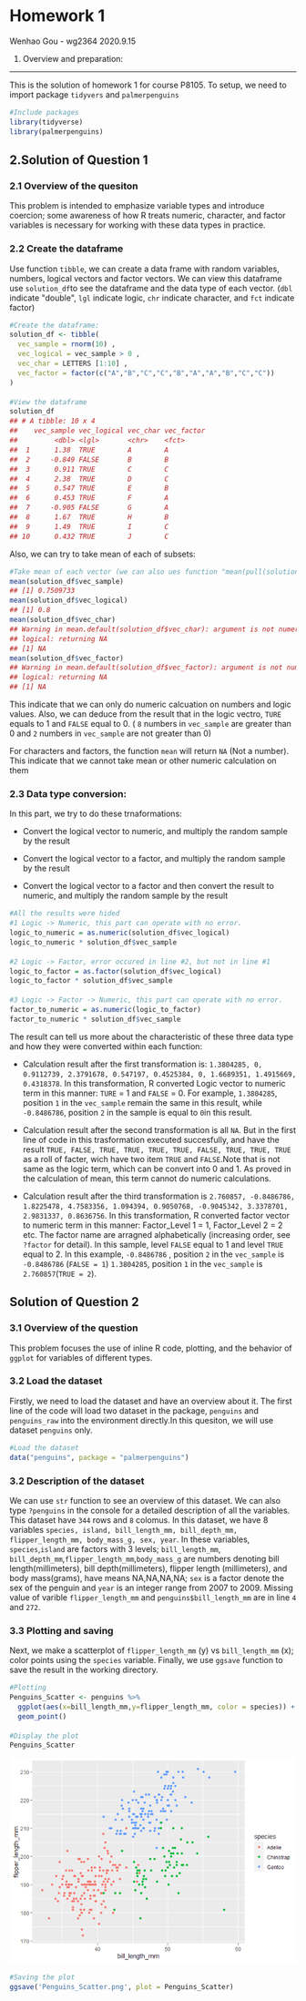 Homework 1
================
Wenhao Gou - wg2364
2020.9.15

1. Overview and preparation:
----------------------------

This is the solution of homework 1 for course P8105. To setup, we need to import package `tidyvers` and `palmerpenguins`

``` r
#Include packages
library(tidyverse)
library(palmerpenguins)
```

2.Solution of Question 1
------------------------

### 2.1 Overview of the quesiton

This problem is intended to emphasize variable types and introduce coercion; some awareness of how R treats numeric, character, and factor variables is necessary for working with these data types in practice.

### 2.2 Create the dataframe

Use function `tibble`, we can create a data frame with random variables, numbers, logical vectors and factor vectors. We can view this dataframe use `solution_df`to see the dataframe and the data type of each vector. (`dbl` indicate "double", `lgl` indicate logic, `chr` indicate character, and `fct` indicate factor)

``` r
#Create the dataframe:
solution_df <- tibble(
  vec_sample = rnorm(10) , 
  vec_logical = vec_sample > 0 ,
  vec_char = LETTERS [1:10] ,
  vec_factor = factor(c("A","B","C","C","B","A","A","B","C","C"))
)

#View the dataframe
solution_df
## # A tibble: 10 x 4
##    vec_sample vec_logical vec_char vec_factor
##         <dbl> <lgl>       <chr>    <fct>     
##  1      1.38  TRUE        A        A         
##  2     -0.849 FALSE       B        B         
##  3      0.911 TRUE        C        C         
##  4      2.38  TRUE        D        C         
##  5      0.547 TRUE        E        B         
##  6      0.453 TRUE        F        A         
##  7     -0.905 FALSE       G        A         
##  8      1.67  TRUE        H        B         
##  9      1.49  TRUE        I        C         
## 10      0.432 TRUE        J        C
```

Also, we can try to take mean of each of subsets:

``` r
#Take mean of each vector (we can also ues function "mean(pull(solution_df,col_you_want))" )
mean(solution_df$vec_sample)
## [1] 0.7509733
mean(solution_df$vec_logical)
## [1] 0.8
mean(solution_df$vec_char)
## Warning in mean.default(solution_df$vec_char): argument is not numeric or
## logical: returning NA
## [1] NA
mean(solution_df$vec_factor)
## Warning in mean.default(solution_df$vec_factor): argument is not numeric or
## logical: returning NA
## [1] NA
```

This indicate that we can only do numeric calcuation on numbers and logic values. Also, we can deduce from the result that in the logic vectro, `TURE` equals to 1 and `FALSE` equal to 0. ( `8` numbers in `vec_sample` are greater than 0 and `2` numbers in `vec_sample` are not greater than 0)

For characters and factors, the function `mean` will return `NA` (Not a number). This indicate that we cannot take mean or other numeric calculation on them

### 2.3 Data type conversion:

In this part, we try to do these trnaformations:

-   Convert the logical vector to numeric, and multiply the random sample by the result

-   Convert the logical vector to a factor, and multiply the random sample by the result

-   Convert the logical vector to a factor and then convert the result to numeric, and multiply the random sample by the result

``` r
#All the results were hided
#1 Logic -> Numeric, this part can operate with no error.
logic_to_numeric = as.numeric(solution_df$vec_logical)
logic_to_numeric * solution_df$vec_sample

#2 Logic -> Factor, error occured in line #2, but not in line #1
logic_to_factor = as.factor(solution_df$vec_logical)
logic_to_factor * solution_df$vec_sample

#3 Logic -> Factor -> Numeric, this part can operate with no error. 
factor_to_numeric = as.numeric(logic_to_factor)
factor_to_numeric * solution_df$vec_sample
```

The result can tell us more about the characteristic of these three data type and how they were converted within each function:

-   Calculation result after the first transformation is: `1.3804285, 0, 0.9112739, 2.3791678, 0.547197, 0.4525384, 0, 1.6689351, 1.4915669, 0.4318378`. In this transformation, R converted Logic vector to numeric term in this manner: `TURE` = 1 and `FALSE` = 0. For example, `1.3804285`, position `1` in the `vec_sample` remain the same in this result, while `-0.8486786`, position `2` in the sample is equal to `0`in this result.

-   Calculation result after the second transformation is all `NA`. But in the first line of code in this trasformation executed succesfully, and have the result `TRUE, FALSE, TRUE, TRUE, TRUE, TRUE, FALSE, TRUE, TRUE, TRUE` as a roll of facter, wich have two item `TRUE` and `FALSE`.Note that is not same as the logic term, which can be convert into 0 and 1. As proved in the calculation of mean, this term cannot do numeric calculations.

-   Calculation result after the third transformation is `2.760857, -0.8486786, 1.8225478, 4.7583356, 1.094394, 0.9050768, -0.9045342, 3.3378701, 2.9831337, 0.8636756`. In this transformation, R converted factor vector to numeric term in this manner: Factor\_Level 1 = 1, Factor\_Level 2 = 2 etc. The factor name are arragned alphabetically (increasing order, see `?factor` for detail). In this sample, level `FALSE` equal to 1 and level `TRUE` equal to 2. In this example, `-0.8486786` , position `2` in the `vec_sample` is `-0.8486786` (`FALSE = 1`) `1.3804285`, position `1` in the `vec_sample` is `2.760857`(`TRUE = 2`).

Solution of Question 2
----------------------

### 3.1 Overview of the question

This problem focuses the use of inline R code, plotting, and the behavior of `ggplot` for variables of different types.

### 3.2 Load the dataset

Firstly, we need to load the dataset and have an overview about it. The first line of the code will load two dataset in the package, `penguins` and `penguins_raw` into the environment directly.In this quesiton, we will use dataset `penguins` only.

``` r
#Load the dataset
data("penguins", package = "palmerpenguins")
```

### 3.2 Description of the dataset

We can use `str` function to see an overview of this dataset. We can also type `?penguins` in the console for a detailed description of all the variables. This dataset have `344` rows and `8` colomus. In this dataset, we have 8 variables `species, island, bill_length_mm, bill_depth_mm, flipper_length_mm, body_mass_g, sex, year`. In these variables, `species`,`island` are factors with 3 levels; `bill_length_mm`, `bill_depth_mm`,`flipper_length_mm`,`body_mass_g` are numbers denoting bill length(millimeters), bill depth(millimeters), flipper length (millimeters), and body mass(grams), have means NA,NA,NA,NA; `sex` is a factor denote the sex of the penguin and `year` is an integer range from 2007 to 2009. Missing value of varible `flipper_length_mm` and `penguins$bill_length_mm` are in line `4` and `272`.

### 3.3 Plotting and saving

Next, we make a scatterplot of `flipper_length_mm` (y) vs `bill_length_mm` (x); color points using the `species` variable. Finally, we use `ggsave` function to save the result in the working directory.

``` r
#Plotting
Penguins_Scatter <- penguins %>% 
  ggplot(aes(x=bill_length_mm,y=flipper_length_mm, color = species)) + 
  geom_point()

#Display the plot
Penguins_Scatter
```

![](Solution_files/figure-markdown_github/Plotting%20and%20saving-1.png)

``` r
#Saving the plot
ggsave('Penguins_Scatter.png', plot = Penguins_Scatter)
```

